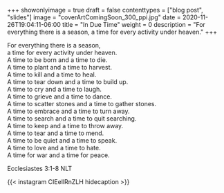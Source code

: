 +++
showonlyimage = true
draft = false
contenttypes = ["blog post", "slides"]
image = "coverArtComingSoon_300_ppi.jpg"
date = 2020-11-26T19:04:11-06:00
title = "In Due Time"
weight = 0
description = "For everything there is a season,⁣ a time for every activity under heaven.⁣"
+++

<div class='bible-text'>For everything there is a season,⁣⁣<br>
a time for every activity under heaven.⁣⁣<br>
A time to be born and a time to die.⁣⁣<br>
A time to plant and a time to harvest.⁣⁣<br>
A time to kill and a time to heal.⁣⁣<br>
A time to tear down and a time to build up.⁣⁣<br>
A time to cry and a time to laugh.⁣⁣<br>
A time to grieve and a time to dance.⁣⁣<br>
A time to scatter stones and a time to gather stones.⁣⁣<br>
A time to embrace and a time to turn away.⁣⁣<br>
A time to search and a time to quit searching.⁣⁣<br>
A time to keep and a time to throw away.⁣⁣<br>
A time to tear and a time to mend.⁣⁣<br>
A time to be quiet and a time to speak.⁣⁣<br>
A time to love and a time to hate.⁣⁣<br>
A time for war and a time for peace.⁣⁣<br>
<p class='bible-reference'>Ecclesiastes 3:1-8 NLT⁣⁣</p>
</div>

{{< instagram CIEellRnZLH hidecaption >}}